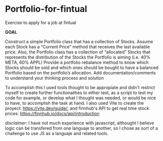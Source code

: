 # Portfolio-for-fintual
Exercise to apply for a job at fintual

**GOAL**

Construct a simple Portfolio class that has a collection of Stocks. Assume each Stock has a “Current Price” method that receives the last available price. Also, the Portfolio class has a collection of “allocated” Stocks that represents the distribution of the Stocks the Portfolio is aiming (i.e. 40% META, 60% APPL)
Provide a portfolio rebalance method to know which Stocks should be sold and which ones should be bought to have a balanced Portfolio based on the portfolio’s allocation.
Add documentation/comments to understand your thinking process and solution

To accomplish this I used tools thought to be appropiate and didn't restrict myself to create further functionalities to either test, as a script to test my code for example, or develop what I thought was needed, or would be nice to have, to accomplish the task at hand. 
I also used Vite to create the proyect: https://vite.dev/guide/; and finnhub's API to get real time stock prices: https://finnhub.io/docs/api/introduction


_disclaimer:_ I have not much experience with javascript, althought I believe logic can be transfered from one languaje to another, so I chose as sort of a challenge to use JS as a languaje and related tools.




